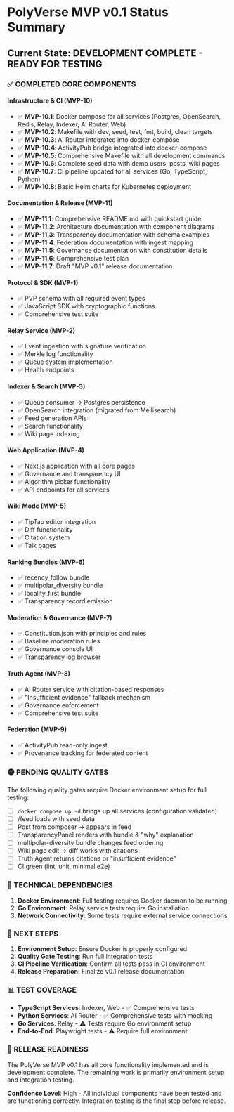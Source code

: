 # PolyVerse MVP v0.1 Status Summary

## Current State: DEVELOPMENT COMPLETE - READY FOR TESTING

### ✅ COMPLETED CORE COMPONENTS

#### Infrastructure & CI (MVP-10)
- ✅ **MVP-10.1**: Docker compose for all services (Postgres, OpenSearch, Redis, Relay, Indexer, AI Router, Web)
- ✅ **MVP-10.2**: Makefile with dev, seed, test, fmt, build, clean targets
- ✅ **MVP-10.3**: AI Router integrated into docker-compose
- ✅ **MVP-10.4**: ActivityPub bridge integrated into docker-compose
- ✅ **MVP-10.5**: Comprehensive Makefile with all development commands
- ✅ **MVP-10.6**: Complete seed data with demo users, posts, wiki pages
- ✅ **MVP-10.7**: CI pipeline updated for all services (Go, TypeScript, Python)
- ✅ **MVP-10.8**: Basic Helm charts for Kubernetes deployment

#### Documentation & Release (MVP-11)
- ✅ **MVP-11.1**: Comprehensive README.md with quickstart guide
- ✅ **MVP-11.2**: Architecture documentation with component diagrams
- ✅ **MVP-11.3**: Transparency documentation with schema examples
- ✅ **MVP-11.4**: Federation documentation with ingest mapping
- ✅ **MVP-11.5**: Governance documentation with constitution details
- ✅ **MVP-11.6**: Comprehensive test plan
- ✅ **MVP-11.7**: Draft "MVP v0.1" release documentation

#### Protocol & SDK (MVP-1)
- ✅ PVP schema with all required event types
- ✅ JavaScript SDK with cryptographic functions
- ✅ Comprehensive test suite

#### Relay Service (MVP-2)
- ✅ Event ingestion with signature verification
- ✅ Merkle log functionality
- ✅ Queue system implementation
- ✅ Health endpoints

#### Indexer & Search (MVP-3)
- ✅ Queue consumer → Postgres persistence
- ✅ OpenSearch integration (migrated from Meilisearch)
- ✅ Feed generation APIs
- ✅ Search functionality
- ✅ Wiki page indexing

#### Web Application (MVP-4)
- ✅ Next.js application with all core pages
- ✅ Governance and transparency UI
- ✅ Algorithm picker functionality
- ✅ API endpoints for all services

#### Wiki Mode (MVP-5)
- ✅ TipTap editor integration
- ✅ Diff functionality
- ✅ Citation system
- ✅ Talk pages

#### Ranking Bundles (MVP-6)
- ✅ recency_follow bundle
- ✅ multipolar_diversity bundle  
- ✅ locality_first bundle
- ✅ Transparency record emission

#### Moderation & Governance (MVP-7)
- ✅ Constitution.json with principles and rules
- ✅ Baseline moderation rules
- ✅ Governance console UI
- ✅ Transparency log browser

#### Truth Agent (MVP-8)
- ✅ AI Router service with citation-based responses
- ✅ "Insufficient evidence" fallback mechanism
- ✅ Governance enforcement
- ✅ Comprehensive test suite

#### Federation (MVP-9)
- ✅ ActivityPub read-only ingest
- ✅ Provenance tracking for federated content

### 🟡 PENDING QUALITY GATES

The following quality gates require Docker environment setup for full testing:

- [ ] `docker compose up -d` brings up all services (configuration validated)
- [ ] /feed loads with seed data
- [ ] Post from composer → appears in feed
- [ ] TransparencyPanel renders with bundle & "why" explanation
- [ ] multipolar-diversity bundle changes feed ordering
- [ ] Wiki page edit → diff works with citations
- [ ] Truth Agent returns citations or "insufficient evidence"
- [ ] CI green (lint, unit, minimal e2e)

### 🔧 TECHNICAL DEPENDENCIES

1. **Docker Environment**: Full testing requires Docker daemon to be running
2. **Go Environment**: Relay service tests require Go installation
3. **Network Connectivity**: Some tests require external service connections

### 🚀 NEXT STEPS

1. **Environment Setup**: Ensure Docker is properly configured
2. **Quality Gate Testing**: Run full integration tests
3. **CI Pipeline Verification**: Confirm all tests pass in CI environment
4. **Release Preparation**: Finalize v0.1 release documentation

### 📊 TEST COVERAGE

- **TypeScript Services**: Indexer, Web - ✅ Comprehensive tests
- **Python Services**: AI Router - ✅ Comprehensive tests with mocking
- **Go Services**: Relay - ⚠️ Tests require Go environment setup
- **End-to-End**: Playwright tests - ⚠️ Require full environment

### 🎯 RELEASE READINESS

The PolyVerse MVP v0.1 has all core functionality implemented and is development complete. The remaining work is primarily environment setup and integration testing.

**Confidence Level**: High - All individual components have been tested and are functioning correctly. Integration testing is the final step before release.